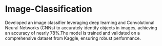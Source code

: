 # Image-Classification
Developed an image classifier leveraging deep learning and Convolutional Neural Networks (CNNs) to accurately identify objects in images, achieving an accuracy of nearly 78%.The model is trained and validated on a comprehensive dataset from Kaggle, ensuring robust performance.
